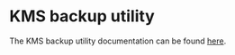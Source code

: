 # KMS backup utility

The KMS backup utility documentation can be found [here](../../../../docs/guides/backup.md).
